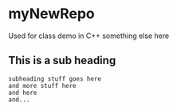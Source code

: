 # myNewRepo
  Used for class demo in C++
  something else here
  
## This is a sub heading ##
    subheading stuff goes here
    and more stuff here
    and here
    and...
    
    
